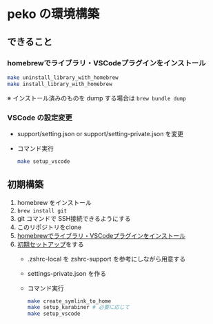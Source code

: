 # peko の環境構築

## できること

### homebrewでライブラリ・VSCodeプラグインをインストール

```sh
make uninstall_library_with_homebrew
make install_library_with_homebrew
```

※ インストール済みのものを dump する場合は `brew bundle dump` 

### VSCode の設定変更

- support/setting.json or support/setting-private.json を変更
- コマンド実行

    ```sh
    make setup_vscode
    ```

## 初期構築

1. homebrew をインストール
1. `brew install git`
1. git コマンドで SSH接続できるようにする
1. このリポジトリをclone
1. [homebrewでライブラリ・VSCodeプラグインをインストール](./#homebrewでライブラリ・VSCodeプラグインをインストール)
1. [初期セットアップ](./#初期セットアップ)をする
    - .zshrc-local を zshrc-support を参考にしながら用意する
    - settings-private.json を作る
    - コマンド実行

        ```sh
        make create_symlink_to_home
        make setup_karabiner # 必要に応じて
        make setup_vscode
        ```
